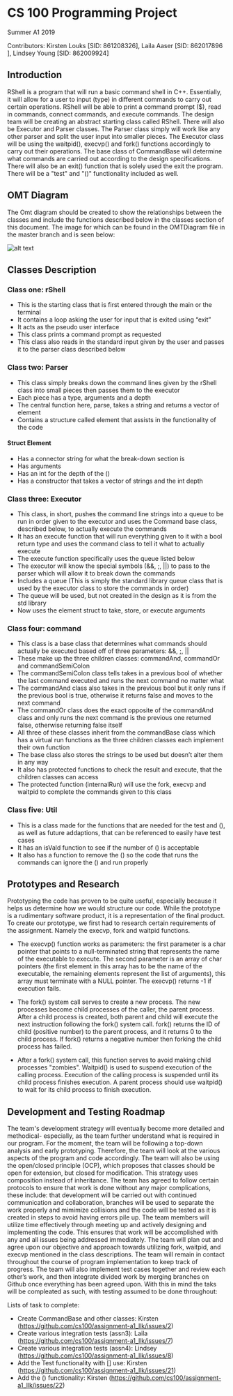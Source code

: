 # CS 100 Programming Project

Summer A1 2019

Contributors: Kirsten Louks [SID: 861208326], Laila Aaser [SID: 862017896 ], Lindsey Young [SID: 862009924]

## Introduction
RShell is a program that will run a basic command shell in C++. Essentially, it will allow for a user to input (type) in different commands to carry out certain operations. RShell will be able to print a command prompt ($), read in commands, connect commands, and execute commands. The design team will be creating an abstract starting class called RShell. There will also be Executor and Parser classes. The Parser class simply will work like any other parser and split the user input into smaller pieces. The Executor class will be using the waitpid(), execvp() and fork() functions accordingly to carry out their operations.  The base class of CommandBase will determine what commands are carried out according to the design specifications.  There will also be an exit() function that is solely used the exit the program.  There will be a "test" and "()" functionality included as well.

## OMT Diagram
The Omt diagram should be created to show the relationships between the classes and include the functions described below in the classes section of this document.  The image for which can be found in the OMTDiagram file in the master branch and is seen below:

![alt text](images/Asg_3Fix.png)


## Classes Description
### Class one: rShell
* This is the starting class that is first entered through the main or the terminal
* It contains a loop asking the user for input that is exited using “exit”
* It acts as the pseudo user interface
* This class prints a command prompt as requested
* This class also reads in the standard input given by the user and passes it to the parser class described below
### Class two: Parser
* This class simply breaks down the command lines given by the rShell class into small pieces then passes them to the executor
* Each piece has a type, arguments and a depth 
* The central function here, parse, takes a string and returns a vector of element
* Contains a structure called element that assists in the functionality of the code
#### Struct Element
* Has a connector string for what the break-down section is
* Has arguments
* Has an int for the depth of the ()
* Has a constructor that takes a vector of strings and the int depth
### Class three: Executor
* This class, in short, pushes the command line strings into a queue to be run in order given to the executor and uses the Command base class, described below, to actually execute the commands
* It has an execute function that will run everything given to it with a bool return type and uses the command class to tell it what to actually execute 
* The execute function specifically uses the queue listed below 
* The executor will know the special symbols (&&, ;, ||) to pass to the parser which will allow it to break down the commands
* Includes a queue (This is simply the standard library queue class that is used by the executor class to store the commands in order)
* The queue will be used, but not created in the design as it is from the std library
* Now uses the element struct to take, store, or execute arguments
### Class four: command
* This class is a base class that determines what commands should actually be executed based off of three parameters: &&, ;, ||
* These make up the three children classes: commandAnd, commandOr and commandSemiColon
* The commandSemiColon class tells takes in a previous bool of whether the last command executed and runs the next command no matter what
* The commandAnd class also takes in the previous bool but it only runs if the previous bool is true, otherwise it returns false and moves to the next command
* The commandOr class does the exact opposite of the commandAnd class and only runs the next command is the previous one returned false, otherwise returning false itself
* All three of these classes inherit from the commandBase class which has a virtual run functions as the three children classes each implement their own function
* The base class also stores the strings to be used but doesn’t alter them in any way
* It also has protected functions to check the result and execute, that the children classes can access
* The protected function (internalRun) will use the fork, execvp and waitpid to complete the commands given to this class
### Class five: Util
* This is a class made for the functions that are needed for the test and (), as well as future addaptions, that can be referenced to easily have test cases
* It has an isVald function to see if the number of () is acceptable
* It also has a function to remove the () so the code that runs the commands can ignore the () and run properly


## Prototypes and Research
Prototyping the code has proven to be quite useful, especially because it helps us determine how we would structure our code. While the prototype is a rudimentary software product, it is a representation of the final product. To create our prototype, we first had to research certain requirements of the assignment. Namely the execvp, fork and waitpid functions. 
* The execvp() function works as parameters: the first parameter is a char pointer that points to a null-terminated string that represents the name of the executable to execute. The second parameter is an array of char pointers (the first element in this array has to be the name of the executable, the remaining elements represent the list of arguments), this array must terminate with a NULL pointer. The execvp() returns -1 if execution fails.

* The fork() system call serves to create a new process. The new processes become child processes of the caller, the parent process. After a child process is created,  both parent and child will execute the next instruction following the fork() system call. fork() returns the ID of child (positive number) to the parent process, and it returns 0 to the child process. If fork() returns a negative number then forking the child process has failed.

*  After a fork() system call, this function serves to avoid making child processes "zombies". Waitpid() is used to suspend execution of the calling process. Execution of the calling process is suspended until its child process finishes execution. A parent process should use waitpid() to wait for its child process to finish execution.


## Development and Testing Roadmap
The team's development strategy will eventually become more detailed and methodical- especially, as the team further understand what is required in our program. For the moment, the team will be following a top-down analysis and early prototyping. Therefore, the team will look at the various aspects of the program and code accordingly. The team will also be using the open/closed principle (OCP),  which proposes that classes should be open for  extension, but closed for modification. This strategy uses composition instead of inheritance. The team has agreed to follow certain protocols to ensure that work is done without any major complications, these include: that development will be carried out with continued communication and collaboration, branches will be used to separate the work properly and mimimize collisions and the code will be tested as it is created in steps to avoid having errors pile up. The team members will utilize time effectively through meeting up and actively designing and implementing the code. This ensures that work will be accomplished with any and all issues being addressed immediately. The team will plan out and agree upon our objective and approach towards utilizing fork, waitpid, and execvp mentioned in the class descriptions.  The team will remain in contact throughout the course of program implementation to keep track of progress.  The team will also implement test cases together and review each other’s work, and then integrate divided work by merging branches on Github once everything has been agreed upon.  With this in mind the taks will be compleated as such, with testing assumed to be done throughout:

Lists of task to complete:
* Create CommandBase and other classes: Kirsten
(https://github.com/cs100/assignment-a1_llk/issues/2)
* Create various integration tests (assn3): Laila
(https://github.com/cs100/assignment-a1_llk/issues/7)
* Create various integration tests (assn4): Lindsey
(https://github.com/cs100/assignment-a1_llk/issues/8)
* Add the Test functionality with [] use: Kirsten
(https://github.com/cs100/assignment-a1_llk/issues/21)
* Add the () functionality: Kirsten
(https://github.com/cs100/assignment-a1_llk/issues/22)

